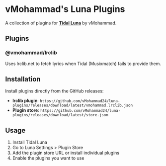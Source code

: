 # vMohammad's Luna Plugins

A collection of plugins for **[Tidal Luna](https://github.com/Inrixia/TidaLuna)** by vMohammad.

## Plugins

### @vmohammad/lrclib

Uses lrclib.net to fetch lyrics when Tidal (Musixmatch) fails to provide them.

## Installation

Install plugins directly from the GitHub releases:

- **lrclib plugin**: `https://github.com/vMohammad24/luna-plugins/releases/download/latest/vmohammad.lrclib.json`
- **Plugin store**: `https://github.com/vMohammad24/luna-plugins/releases/download/latest/store.json`

## Usage

1. Install Tidal Luna
2. Go to Luna Settings > Plugin Store
3. Add the plugin store URL or install individual plugins
4. Enable the plugins you want to use

